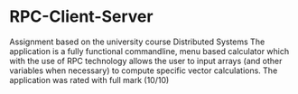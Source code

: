 # RPC-Client-Server
Assignment based on the university course Distributed Systems
The application is a fully functional commandline, menu based calculator which with the use of RPC technology allows the user to input arrays (and other variables when necessary) to compute specific vector calculations. The application was rated with full mark (10/10)
